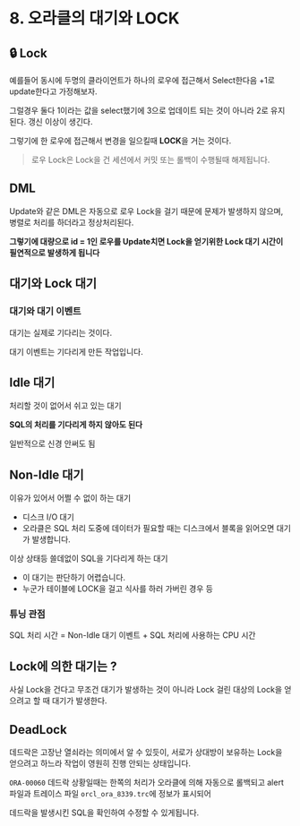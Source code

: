 # 8. 오라클의 대기와 LOCK

## 🔒 Lock

예를들어 동시에 두명의 클라이언트가 하나의 로우에 접근해서 Select한다음 +1로 update한다고 가정해보자.

그럴경우 둘다 1이라는 값을 select했기에 3으로 업데이트 되는 것이 아니라 2로 유지된다. 갱신 이상이 생긴다.

그렇기에 한 로우에 접근해서 변경을 일으킬때 **LOCK**을 거는 것이다.

> 로우 Lock은 Lock을 건 세션에서 커밋 또는 롤백이 수행될때 해제됩니다.

## DML

Update와 같은 DML은 자동으로 로우 Lock을 걸기 때문에 문제가 발생하지 않으며, 병렬로
처리를 하더라고 정상처리된다.

**그렇기에 대량으로 id = 1인 로우를 Update치면 Lock을 얻기위한 Lock 대기 시간이 필연적으로 발생하게 됩니다**


## 대기와 Lock 대기

### 대기와 대기 이벤트

대기는 실제로 기다리는 것이다.

대기 이벤트는 기다리게 만든 작업입니다.

## Idle 대기

처리할 것이 없어서 쉬고 있는 대기

**SQL의 처리를 기다리게 하지 않아도 된다**

일반적으로 신경 안써도 됨

## Non-Idle 대기

이유가 있어서 어쩔 수 없이 하는 대기

- 디스크 I/O 대기
- 오라클은 SQL 처리 도중에 데이터가 필요할 때는 디스크에서 블록을 읽어오면 대기가 발생합니다.


이상 상태등 쓸데없이 SQL을 기다리게 하는 대기 

- 이 대기는 판단하기 어렵습니다.
- 누군가 테이블에 LOCK을 걸고 식사를 하러 가버린 경우 등

### 튜닝 관점

SQL 처리 시간 = Non-Idle 대기 이벤트 + SQL 처리에 사용하는 CPU 시간


## Lock에 의한 대기는 ?

사실 Lock을 건다고 무조건 대기가 발생하는 것이 아니라 Lock 걸린 대상의 Lock을 얻으려고 할 때 대기가 발생한다.

## DeadLock

데드락은 고장난 열쇠라는 의미에서 알 수 있듯이, 서로가 상대방이 보유하는 Lock을 얻으려고 하느라 작업이 영원히 진행 안되는 상태입니다.

`ORA-00060` 데드락 상황일때는 한쪽의 처리가 오라클에 의해 자동으로 롤백되고 alert 파일과 트레이스 파일 `orcl_ora_8339.trc`에 정보가 표시되어 

데드락을 발생시킨 SQL을 확인하여 수정할 수 있게됩니다.


